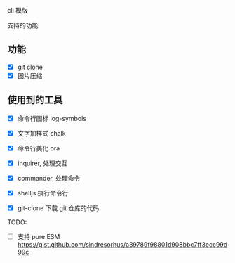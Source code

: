 
cli 模版

支持的功能

## 功能

- [x] git clone
- [x] 图片压缩

## 使用到的工具

- [x] 命令行图标 log-symbols
- [x] 文字加样式 chalk
- [x] 命令行美化 ora
- [x] inquirer, 处理交互
- [x] commander, 处理命令
- [x] shelljs 执行命令行
- [x] git-clone 下载 git 仓库的代码



TODO:

- [ ] 支持 pure ESM https://gist.github.com/sindresorhus/a39789f98801d908bbc7ff3ecc99d99c


